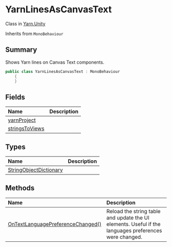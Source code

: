 # YarnLinesAsCanvasText

Class in [Yarn.Unity](/api/csharp/yarn.unity.md)

Inherits from `MonoBehaviour`

## Summary


Shows Yarn lines on Canvas Text components.


```csharp
public class YarnLinesAsCanvasText : MonoBehaviour
    {
    }
```

## Fields

|Name|Description|
|:---|:---|
|[yarnProject](/api/csharp/yarn.unity.yarnlinesascanvastext.yarnproject.md)||
|[stringsToViews](/api/csharp/yarn.unity.yarnlinesascanvastext.stringstoviews.md)||

## Types

|Name|Description|
|:---|:---|
|[StringObjectDictionary](/api/csharp/yarn.unity.yarnlinesascanvastext.stringobjectdictionary.md)||

## Methods

|Name|Description|
|:---|:---|
|[OnTextLanguagePreferenceChanged()](/api/csharp/yarn.unity.yarnlinesascanvastext.ontextlanguagepreferencechanged.md)|Reload the string table and update the UI elements. Useful if the languages preferences were changed.|

